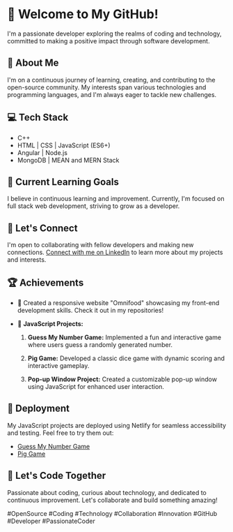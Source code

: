 # 👋 Welcome to My GitHub!

I'm a passionate developer exploring the realms of coding and technology, committed to making a positive impact through software development.

## 🚀 About Me

I'm on a continuous journey of learning, creating, and contributing to the open-source community. My interests span various technologies and programming languages, and I'm always eager to tackle new challenges.

## 💻 Tech Stack

- C++
- HTML | CSS | JavaScript (ES6+)
- Angular | Node.js
- MongoDB | MEAN and MERN Stack

## 🌱 Current Learning Goals

I believe in continuous learning and improvement. Currently, I'm focused on full stack web development, striving to grow as a developer.

## 🔗 Let's Connect

I'm open to collaborating with fellow developers and making new connections. [Connect with me on LinkedIn](https://www.linkedin.com/in/abdulmoizqureshi/) to learn more about my projects and interests.

## 🏆 Achievements

- 🏅 Created a responsive website "Omnifood" showcasing my front-end development skills. Check it out in my repositories!
  
- 🚀 **JavaScript Projects:**
  1. **Guess My Number Game:** Implemented a fun and interactive game where users guess a randomly generated number.
  
  2. **Pig Game:** Developed a classic dice game with dynamic scoring and interactive gameplay.
  
  3. **Pop-up Window Project:** Created a customizable pop-up window using JavaScript for enhanced user interaction.

## 🚀 Deployment

My JavaScript projects are deployed using Netlify for seamless accessibility and testing. Feel free to try them out:

- [Guess My Number Game](https://project-moiz-gmn.netlify.app/)
- [Pig Game](https://project-moiz.netlify.app/)

## 🚀 Let's Code Together

Passionate about coding, curious about technology, and dedicated to continuous improvement. Let's collaborate and build something amazing!

#OpenSource #Coding #Technology #Collaboration #Innovation #GitHub #Developer #PassionateCoder
